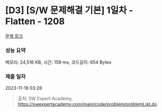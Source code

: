 # [D3] [S/W 문제해결 기본] 1일차 - Flatten - 1208 

[문제 링크](https://swexpertacademy.com/main/code/problem/problemDetail.do?contestProbId=AV139KOaABgCFAYh) 

### 성능 요약

메모리: 24,516 KB, 시간: 159 ms, 코드길이: 654 Bytes

### 제출 일자

2023-11-18 03:28



> 출처: SW Expert Academy, https://swexpertacademy.com/main/code/problem/problemList.do